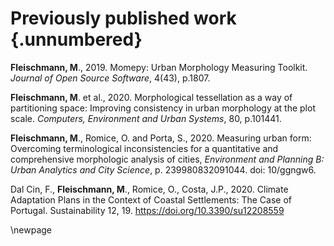 # Previously published work {.unnumbered}

**Fleischmann, M**., 2019. Momepy: Urban Morphology Measuring Toolkit. *Journal of Open Source Software*, 4(43), p.1807.

**Fleischmann, M**. et al., 2020. Morphological tessellation as a way of partitioning space: Improving consistency in urban morphology at the plot scale. *Computers, Environment and Urban Systems*, 80, p.101441.

**Fleischmann, M**., Romice, O. and Porta, S., 2020. Measuring urban form: Overcoming terminological inconsistencies for a quantitative and comprehensive morphologic analysis of cities, *Environment and Planning B: Urban Analytics and City Science*, p. 239980832091044. doi: 10/ggngw6.

Dal Cin, F., **Fleischmann, M**., Romice, O., Costa, J.P., 2020. Climate Adaptation Plans in the Context of Coastal Settlements: The Case of Portugal. Sustainability 12, 19. https://doi.org/10.3390/su12208559

\newpage
